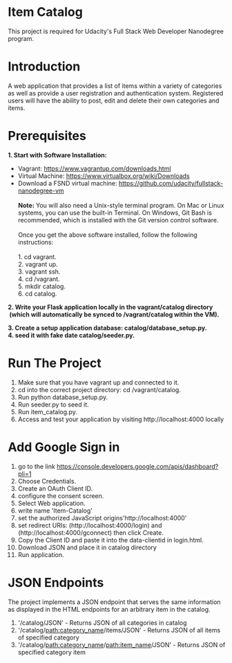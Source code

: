 # Item Catalog
This project is required for Udacity's Full Stack Web Developer Nanodegree program.

# Introduction
A web application that provides a list of items within a variety of categories as well as provide a user registration and authentication system. Registered users will have the ability to post, edit and delete their own categories and items.

# Prerequisites
__1. Start	with	Software	Installation:__
* Vagrant:	https://www.vagrantup.com/downloads.html	
* Virtual	Machine:	https://www.virtualbox.org/wiki/Downloads	
* Download	a	FSND	virtual	machine:	https://github.com/udacity/fullstack-nanodegree-vm	
<br /> __Note:__ You	will	also	need	a	Unix-style	terminal	program.	On	Mac	or	Linux	systems,	you	can	use	the	built-in	Terminal.	On	Windows, Git	Bash is recommended,	which	is	installed	with	the	Git	version	control	software.	
<br />Once	you	get	the	above	software	installed,	follow	the	following	instructions:	
<br />1. cd vagrant.
<br />2. vagrant up.
<br />3. vagrant ssh. 
<br />4. cd /vagrant.
<br />5. mkdir catalog.
<br />6. cd catalog. 
 
__2. Write your Flask application locally in the vagrant/catalog directory 
&nbsp;(which will automatically be synced to /vagrant/catalog     within the VM).__

__3. Create a setup application database: catalog/database_setup.py.__
</br>__4. seed it with fake date catalog/seeder.py.__

# Run The Project
1. Make sure that you have vagrant up and connected to it.
2. cd into the correct project directory: cd /vagrant/catalog.
3. Run python database_setup.py.
4. Run seeder.py to seed it.
5. Run item_catalog.py.
6. Access and test your application by visiting http://localhost:4000 locally

# Add Google Sign in
1. go to the link https://console.developers.google.com/apis/dashboard?pli=1
2. Choose Credentials.
3. Create an OAuth Client ID.
4. configure the consent screen.
5. Select Web application.
6. write name 'Item-Catalog'
7. set the authorized JavaScript origins'http://localhost:4000'
8. set redirect URIs: (http://localhost:4000/login) and (http://localhost:4000/gconnect) then click Create.
9. Copy the Client ID and paste it into the data-clientid in login.html.
10. Download JSON and place it in catalog directory
11. Run application.

# JSON Endpoints
The project implements a JSON endpoint that serves the same information as displayed in the HTML endpoints for an arbitrary item in the catalog.
1. '/catalog/JSON' - Returns JSON of all categories in catalog
2. '/catalog/<path:category_name>/items/JSON' - Returns JSON of all items of specified category
3. '/catalog/<path:category_name>/<path:item_name>/JSON' - Returns JSON of specified category item
